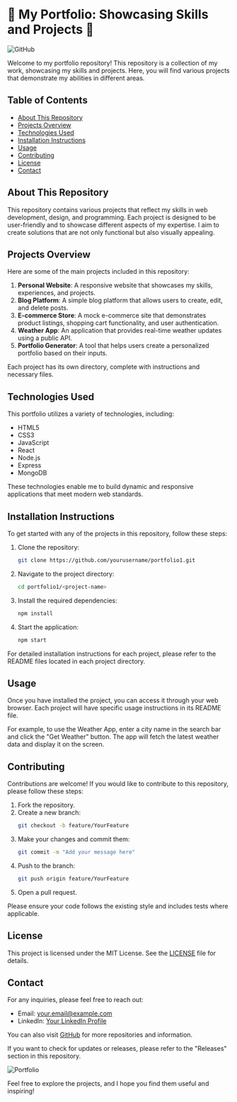 # 🌟 My Portfolio: Showcasing Skills and Projects 🌟

![GitHub](https://img.shields.io/badge/GitHub-Portfolio1-brightgreen)

Welcome to my portfolio repository! This repository is a collection of my work, showcasing my skills and projects. Here, you will find various projects that demonstrate my abilities in different areas.

## Table of Contents

- [About This Repository](#about-this-repository)
- [Projects Overview](#projects-overview)
- [Technologies Used](#technologies-used)
- [Installation Instructions](#installation-instructions)
- [Usage](#usage)
- [Contributing](#contributing)
- [License](#license)
- [Contact](#contact)

## About This Repository

This repository contains various projects that reflect my skills in web development, design, and programming. Each project is designed to be user-friendly and to showcase different aspects of my expertise. I aim to create solutions that are not only functional but also visually appealing.

## Projects Overview

Here are some of the main projects included in this repository:

1. **Personal Website**: A responsive website that showcases my skills, experiences, and projects.
2. **Blog Platform**: A simple blog platform that allows users to create, edit, and delete posts.
3. **E-commerce Store**: A mock e-commerce site that demonstrates product listings, shopping cart functionality, and user authentication.
4. **Weather App**: An application that provides real-time weather updates using a public API.
5. **Portfolio Generator**: A tool that helps users create a personalized portfolio based on their inputs.

Each project has its own directory, complete with instructions and necessary files.

## Technologies Used

This portfolio utilizes a variety of technologies, including:

- HTML5
- CSS3
- JavaScript
- React
- Node.js
- Express
- MongoDB

These technologies enable me to build dynamic and responsive applications that meet modern web standards.

## Installation Instructions

To get started with any of the projects in this repository, follow these steps:

1. Clone the repository:
   ```bash
   git clone https://github.com/yourusername/portfolio1.git
   ```
2. Navigate to the project directory:
   ```bash
   cd portfolio1/<project-name>
   ```
3. Install the required dependencies:
   ```bash
   npm install
   ```
4. Start the application:
   ```bash
   npm start
   ```

For detailed installation instructions for each project, please refer to the README files located in each project directory.

## Usage

Once you have installed the project, you can access it through your web browser. Each project will have specific usage instructions in its README file. 

For example, to use the Weather App, enter a city name in the search bar and click the "Get Weather" button. The app will fetch the latest weather data and display it on the screen.

## Contributing

Contributions are welcome! If you would like to contribute to this repository, please follow these steps:

1. Fork the repository.
2. Create a new branch:
   ```bash
   git checkout -b feature/YourFeature
   ```
3. Make your changes and commit them:
   ```bash
   git commit -m "Add your message here"
   ```
4. Push to the branch:
   ```bash
   git push origin feature/YourFeature
   ```
5. Open a pull request.

Please ensure your code follows the existing style and includes tests where applicable.

## License

This project is licensed under the MIT License. See the [LICENSE](LICENSE) file for details.

## Contact

For any inquiries, please feel free to reach out:

- Email: your.email@example.com
- LinkedIn: [Your LinkedIn Profile](https://www.linkedin.com/in/yourprofile)

You can also visit [GitHub](https://github.com) for more repositories and information.

If you want to check for updates or releases, please refer to the "Releases" section in this repository.

![Portfolio](https://img.shields.io/badge/Visit%20My%20Portfolio-Portfolio1-blue)

Feel free to explore the projects, and I hope you find them useful and inspiring!